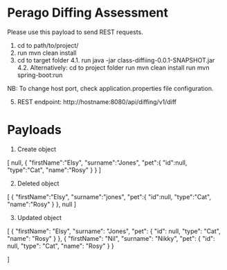 # Perago Diffing Assessment

Please use this payload to send REST requests.

1. cd to path/to/project/
2. run mvn clean install
3. cd to target folder
4.1. run java -jar class-diffiing-0.0.1-SNAPSHOT.jar
4.2. Alternatively: 
	cd to project folder
	run mvn clean install
	run mvn spring-boot:run

NB: To change host port, check application.properties file configuration.

5. REST endpoint:  http://hostname:8080/api/diffing/v1/diff


# Payloads

1. Create object

[
   null,
   {
      "firstName":"Elsy",
      "surname":"Jones",
      "pet":{
         "id":null,
         "type":"Cat",
         "name":"Rosy"
      }
   }
]

2. Deleted object

[
   {
      "firstName":"Elsy",
      "surname":"jones",
      "pet":{
         "id":null,
         "type":"Cat",
         "name":"Rosy"
      }
   },
   null
]

3. Updated object

[
	{
  "firstName": "Elsy",
  "surname": "Jones",
  "pet": {
    "id": null,
    "type": "Cat",
    "name": "Rosy"
  }
},
	{
  "firstName": "Nil",
  "surname": "Nikky",
  "pet": {
    "id": null,
    "type": "Cat",
    "name": "Rosy"
  }
}
	
]
